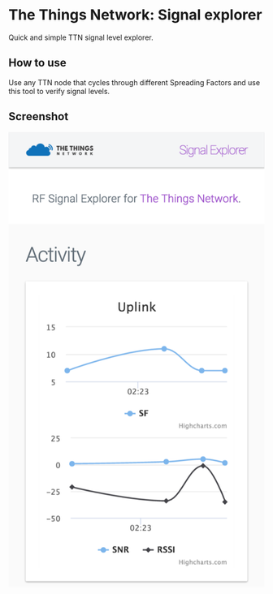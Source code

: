 # The Things Network: Signal explorer

Quick and simple TTN signal level explorer.

## How to use

Use any TTN node that cycles through different Spreading Factors and use this tool to verify signal levels.

## Screenshot

![Signal Explorer](/images/screenshot.png?raw=true "Screenshot")


